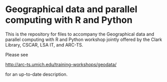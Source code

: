 # Geographical data and parallel computing with R and Python

This is the repository for files to accompany the Geographical data and
parallel computing with R and Python workshop jointly offered by the Clark
Library, CSCAR, LSA IT, and ARC-TS.

Please see

http://arc-ts.umich.edu/training-workshops/geodata/

for an up-to-date description.
